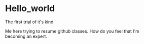 # Hello_world
The first trial of it's kind

Me here trying to resume github classes. 
How do you feel that I'm becoming an expert.
